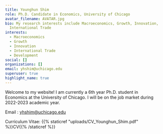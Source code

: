 ```yaml
---
title: Younghun Shim
role: Ph.D. Candidate in Economics, University of Chicago
avatar_filename: AVATAR.jpg
bio: My research interests include Macroeconomics, Growth, Innovation, and
  International Trade
interests:
  - Macroeconomics
  - Growth
  - Innovation
  - International Trade
  - Development
social: []
organizations: []
email: yhshim@uchicago.edu
superuser: true
highlight_name: true
---
```

Welcome to my website! I am currently a 6th year Ph.D. student in Economics at the University of Chicago. I will be on the job market during 2022-2023 academic year.

Email : <font color="#5040ae">yhshim@uchicago.edu </font>

Curriculum Vitae: {{% staticref "uploads/CV_Younghun_Shim.pdf" %}}CV{{% /staticref %}}